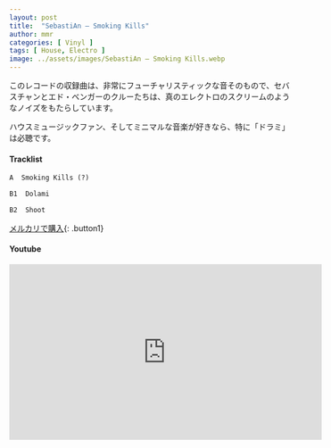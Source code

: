 ```yaml
---
layout: post
title:  "SebastiAn – Smoking Kills"
author: mmr
categories: [ Vinyl ]
tags: [ House, Electro ]
image: ../assets/images/SebastiAn – Smoking Kills.webp
---
```


このレコードの収録曲は、非常にフューチャリスティックな音そのもので、セバスチャンとエド・ベンガーのクルーたちは、真のエレクトロのスクリームのようなノイズをもたらしています。

ハウスミュージックファン、そしてミニマルな音楽が好きなら、特に「ドラミ」は必聴です。

#### Tracklist
```md
A  Smoking Kills (?)

B1  Dolami

B2  Shoot
```

[メルカリで購入](https://jp.mercari.com/item/m17778455704?afid=6142608987){: .button1}

#### Youtube
<iframe width="560" height="315" src="https://www.youtube.com/embed/MpcsXaeZx7w?si=K2YtAvVZYNwf4xSS" title="YouTube video player" frameborder="0" allow="accelerometer; autoplay; clipboard-write; encrypted-media; gyroscope; picture-in-picture; web-share" referrerpolicy="strict-origin-when-cross-origin" allowfullscreen></iframe>